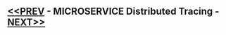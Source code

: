 ## [<<PREV](Part_05_Spring_Boot_Microservices_Security.md) - MICROSERVICE Distributed Tracing - [NEXT>>](Part_08_Spring_Boot_Microservices_Event_Driven_Architecture_Using_Kafka.md)


